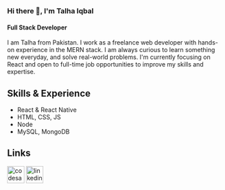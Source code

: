 ### Hi there 👋, I'm Talha Iqbal
#### Full Stack Developer
I am Talha from Pakistan. I work as a freelance web developer with hands-on experience in the MERN stack. I am always curious to learn something new everyday, and solve real-world problems. I'm currently focusing on React and open to full-time job opportunities to improve my skills and expertise.

## Skills & Experience
* React & React Native
* HTML, CSS, JS
* Node
* MySQL, MongoDB

## Links
[<img src='https://cdn.jsdelivr.net/npm/simple-icons@3.0.1/icons/codesandbox.svg' alt='codesandbox' height='40'>](https://codesandbox.io/u/talhaiqbal801)
[<img src='https://cdn.jsdelivr.net/npm/simple-icons@3.0.1/icons/linkedin.svg' alt='linkedin' height='40'>](https://www.linkedin.com/in/talha-iqbal-636bb8166//)
